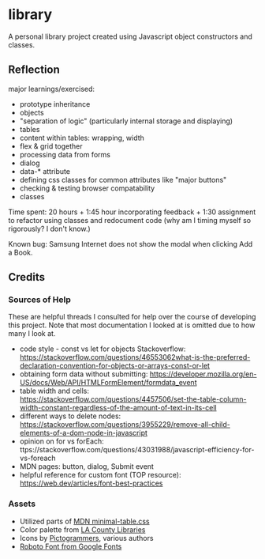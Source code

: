 # library

A personal library project created using Javascript object constructors and classes. 

## Reflection
major learnings/exercised: 
- prototype inheritance
- objects
- "separation of logic" (particularly internal storage and displaying)
- tables
- content within tables: wrapping, width
- flex & grid together
- processing data from forms
- dialog
- data-* attribute
- defining css classes for common attributes like "major buttons"
- checking & testing browser compatability
- classes

Time spent: 20 hours + 1:45 hour incorporating feedback + 1:30 assignment to refactor using classes and redocument code (why am I timing myself so rigorously? I don't know.)

Known bug: Samsung Internet does not show the modal when clicking Add a Book. 

## Credits 
### Sources of Help
These are helpful threads I consulted for help over the course of developing this project. Note that most documentation I looked at is omitted due to how many I look at.

- code style - const vs let for objects Stackoverflow: https://stackoverflow.com/questions/46553062what-is-the-preferred-declaration-convention-for-objects-or-arrays-const-or-let
- obtaining form data without submitting: https://developer.mozilla.org/en-US/docs/Web/API/HTMLFormElement/formdata_event
- table width and cells: https://stackoverflow.com/questions/4457506/set-the-table-column-width-constant-regardless-of-the-amount-of-text-in-its-cell
- different ways to delete nodes: https://stackoverflow.com/questions/3955229/remove-all-child-elements-of-a-dom-node-in-javascript
- opinion on for vs forEach: ttps://stackoverflow.com/questions/43031988/javascript-efficiency-for-vs-foreach
- MDN pages: button, dialog, Submit event
- helpful reference for custom font (TOP resource): https://web.dev/articles/font-best-practices

### Assets
- Utilized parts of [MDN minimal-table.css](https://github.com/mdn/learning-area/blob/main/html/tables/advanced/minimal-table.css)
- Color palette from [LA County Libraries](https://lacountylibrary.org/)
- Icons by [Pictogrammers](https://pictogrammers.com/library/mdi/), various authors
- [Roboto Font from Google Fonts](https://fonts.google.com/specimen/Roboto)